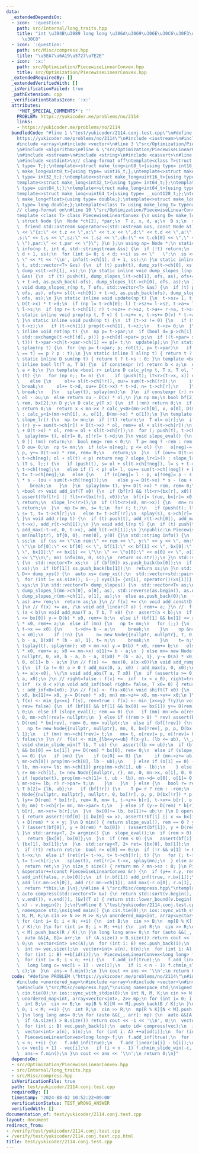 ```yaml
---
data:
  _extendedDependsOn:
  - icon: ':question:'
    path: src/Internal/long_traits.hpp
    title: "int \u304B\u3089 long long \u306A\u3069\u306E\u30C6\u30F3\u30D7\u30EC\u30FC\
      \u30C8"
  - icon: ':question:'
    path: src/Misc/compress.hpp
    title: "\u5EA7\u6A19\u5727\u7E2E"
  - icon: ':x:'
    path: src/Optimization/PiecewiseLinearConvex.hpp
    title: src/Optimization/PiecewiseLinearConvex.hpp
  _extendedRequiredBy: []
  _extendedVerifiedWith: []
  _isVerificationFailed: true
  _pathExtension: cpp
  _verificationStatusIcon: ':x:'
  attributes:
    '*NOT_SPECIAL_COMMENTS*': ''
    PROBLEM: https://yukicoder.me/problems/no/2114
    links:
    - https://yukicoder.me/problems/no/2114
  bundledCode: "#line 1 \"test/yukicoder/2114.conj.test.cpp\"\n#define PROBLEM \"\
    https://yukicoder.me/problems/no/2114\"\n#include <iostream>\n#include <unordered_map>\n\
    #include <array>\n#include <vector>\n#line 3 \"src/Optimization/PiecewiseLinearConvex.hpp\"\
    \n#include <algorithm>\n#line 6 \"src/Optimization/PiecewiseLinearConvex.hpp\"\
    \n#include <sstream>\n#include <string>\n#include <cassert>\n#line 2 \"src/Internal/long_traits.hpp\"\
    \n#include <cstdint>\n// clang-format off\ntemplate<class T>struct make_long{using\
    \ type= T;};\ntemplate<>struct make_long<int8_t>{using type= int16_t;};\ntemplate<>struct\
    \ make_long<uint8_t>{using type= uint16_t;};\ntemplate<>struct make_long<int16_t>{using\
    \ type= int32_t;};\ntemplate<>struct make_long<uint16_t>{using type= uint32_t;};\n\
    template<>struct make_long<int32_t>{using type= int64_t;};\ntemplate<>struct make_long<uint32_t>{using\
    \ type= uint64_t;};\ntemplate<>struct make_long<int64_t>{using type= __int128_t;};\n\
    template<>struct make_long<uint64_t>{using type= __uint128_t;};\ntemplate<>struct\
    \ make_long<float>{using type= double;};\ntemplate<>struct make_long<double>{using\
    \ type= long double;};\ntemplate<class T> using make_long_t= typename make_long<T>::type;\n\
    // clang-format on\n#line 10 \"src/Optimization/PiecewiseLinearConvex.hpp\"\n\
    template <class T> class PiecewiseLinearConvex {\n using D= make_long_t<T>;\n\
    \ struct Node {\n  Node *ch[2], *par;\n  T z, x, d, a;\n  D s;\n  size_t sz;\n\
    \  friend std::ostream &operator<<(std::ostream &os, const Node &t) { return os\
    \ << \"{z:\" << t.z << \",x:\" << t.x << \",d:\" << t.d << \",a:\" << t.a << \"\
    ,s:\" << t.s << \",sz:\" << t.sz << \",ch:(\" << t.ch[0] << \",\" << t.ch[1] <<\
    \ \"),par:\" << t.par << \"}\"; }\n };\n using np= Node *;\n static inline void\
    \ info(np t, int d, std::stringstream &ss) {\n  if (!t) return;\n  push(t), info(t->ch[0],\
    \ d + 1, ss);\n  for (int i= 0; i < d; ++i) ss << \"   \";\n  ss << \" \u25A0\
    \ \" << *t << '\\n', info(t->ch[1], d + 1, ss);\n }\n static inline void dump_xs(np\
    \ t, std::vector<T> &xs) {\n  if (t) push(t), dump_xs(t->ch[0], xs), xs.push_back(t->x),\
    \ dump_xs(t->ch[1], xs);\n }\n static inline void dump_slopes_l(np t, T ofs, std::vector<T>\
    \ &as) {\n  if (t) push(t), dump_slopes_l(t->ch[1], ofs, as), ofs+= sl(t->ch[1])\
    \ + t->d, as.push_back(-ofs), dump_slopes_l(t->ch[0], ofs, as);\n }\n static inline\
    \ void dump_slopes_r(np t, T ofs, std::vector<T> &as) {\n  if (t) push(t), dump_slopes_r(t->ch[0],\
    \ ofs, as), ofs+= sl(t->ch[0]) + t->d, as.push_back(ofs), dump_slopes_r(t->ch[1],\
    \ ofs, as);\n }\n static inline void update(np t) {\n  t->sz= 1, t->a= t->d, t->s=\
    \ D(t->x) * t->d;\n  if (np l= t->ch[0]; l) t->sz+= l->sz, t->a+= l->a, t->s+=\
    \ l->s;\n  if (np r= t->ch[1]; r) t->sz+= r->sz, t->a+= r->a, t->s+= r->s;\n }\n\
    \ static inline void prop(np t, T v) { t->z+= v, t->s+= D(v) * t->a, t->x+= v;\
    \ }\n static inline void push(np t) {\n  if (t->z != 0) {\n   if (t->ch[0]) prop(t->ch[0],\
    \ t->z);\n   if (t->ch[1]) prop(t->ch[1], t->z);\n   t->z= 0;\n  }\n }\n static\
    \ inline void rot(np t) {\n  np p= t->par;\n  if (bool d= p->ch[1] == t; (p->ch[d]=\
    \ std::exchange(t->ch[!d], p))) p->ch[d]->par= p;\n  if ((t->par= std::exchange(p->par,\
    \ t))) t->par->ch[t->par->ch[1] == p]= t;\n  update(p);\n }\n static inline void\
    \ splay(np t) {\n  for (np p= t->par; p; rot(t), p= t->par)\n   if (p->par) rot(p->par->ch[p->ch[1]\
    \ == t] == p ? p : t);\n }\n static inline T sl(np t) { return t ? t->a : 0; }\n\
    \ static inline D sum(np t) { return t ? t->s : 0; }\n template <bool r> static\
    \ inline bool lt(T a, T b) {\n  if constexpr (r) return b < a;\n  else return\
    \ a < b;\n }\n template <bool r> inline D calc_y(np t, T x, T ol, T ou) {\n  if\
    \ (t) {\n   for (np n;; t= n) {\n    if (push(t); lt<r>(t->x, x)) n= t->ch[!r];\n\
    \    else {\n     ol+= sl(t->ch[!r]), ou+= sum(t->ch[!r]);\n     if (t->x == x)\
    \ break;\n     ol+= t->d, ou+= D(t->x) * t->d, n= t->ch[r];\n    }\n    if (!n)\
    \ break;\n   }\n   splay(t), splay(mn);\n  }\n  if constexpr (r) return D(x) *\
    \ ol - ou;\n  else return ou - D(x) * ol;\n }\n np mn;\n bool bf[2];\n T o[2],\
    \ rem, bx[2];\n D y;\n D calc_y(T x) {\n  if (!mn) return 0;\n  if (mn->x == x)\
    \ return 0;\n  return x < mn->x ? calc_y<0>(mn->ch[0], x, o[0], D(mn->x) * o[0])\
    \ : calc_y<1>(mn->ch[1], x, o[1], D(mn->x) * o[1]);\n }\n template <bool r> void\
    \ slope_lr() {\n  np t= mn;\n  if (!t) return;\n  T ol= o[r];\n  if constexpr\
    \ (r) y-= sum(t->ch[r]) + D(t->x) * ol, rem+= ol + sl(t->ch[r]);\n  else y+= sum(t->ch[r])\
    \ + D(t->x) * ol, rem-= ol + sl(t->ch[r]);\n  for (; push(t), t->ch[r];) t= t->ch[r];\n\
    \  splay(mn= t), o[r]= 0, o[!r]= t->d;\n }\n void slope_eval() {\n  if (rem ==\
    \ 0 || !mn) return;\n  bool neg= rem < 0;\n  T p= neg ? -rem : rem, ol= 0;\n \
    \ D ou= 0;\n  np t= mn;\n  if (ol= o[neg]; p <= ol) {\n   o[neg]-= p, o[!neg]+=\
    \ p, y+= D(t->x) * rem, rem= 0;\n   return;\n  }\n  if (ou+= D(t->x) * ol, t=\
    \ t->ch[neg]; ol + sl(t) < p) return neg ? slope_lr<1>() : slope_lr<0>();\n  for\
    \ (T s, l;;) {\n   if (push(t), s= ol + sl(t->ch[!neg]), l= s + t->d; p < s) t=\
    \ t->ch[!neg];\n   else if (l < p) ol= l, ou+= sum(t->ch[!neg]) + D(t->x) * t->d,\
    \ t= t->ch[neg];\n   else {\n    if (o[neg]= l - p, o[!neg]= p - s; neg) y+= D(t->x)\
    \ * s - (ou + sum(t->ch[!neg]));\n    else y-= D(t->x) * s - (ou + sum(t->ch[!neg]));\n\
    \    break;\n   }\n  }\n  splay(mn= t), y+= D(t->x) * rem, rem= 0;\n }\n template\
    \ <bool r> void add_inf(T x0) {\n  if (bf[r] && !lt<r>(bx[r], x0)) return;\n \
    \ assert(!bf[!r] || !lt<r>(bx[!r], x0));\n  bf[r]= true, bx[r]= x0;\n  if (!mn)\
    \ return;\n  slope_lr<!r>();\n  if (!lt<r>(x0, mn->x)) {\n   mn= nullptr;\n  \
    \ return;\n  }\n  np t= mn, s= t;\n  for (; t;)\n   if (push(t); lt<r>(x0, t->x))\
    \ s= t, t= t->ch[r];\n   else t= t->ch[!r];\n  splay(s), s->ch[r]= nullptr, splay(mn);\n\
    \ }\n void add_r(np t) {\n  if (t) push(t), add_r(t->ch[0]), add_max(0, t->d,\
    \ t->x), add_r(t->ch[1]);\n }\n void add_l(np t) {\n  if (t) push(t), add_l(t->ch[0]),\
    \ add_max(-t->d, 0, t->x), add_l(t->ch[1]);\n }\npublic:\n PiecewiseLinearConvex():\
    \ mn(nullptr), bf{0, 0}, rem(0), y(0) {}\n std::string info() {\n  std::stringstream\
    \ ss;\n  if (ss << \"\\n rem:\" << rem << \", y:\" << y << \", mn:\" << mn <<\
    \ \"\\n bf[0]:\" << bf[0] << \", bf[1]:\" << bf[1] << \", bx[0]:\" << bx[0] <<\
    \ \", bx[1]:\" << bx[1] << \"\\n \" << \"o[0]:\" << o[0] << \", o[1]:\" << o[1]\
    \ << \"\\n\"; mn) info(mn, 0, ss);\n  return ss.str();\n }\n std::vector<T> dump_xs()\
    \ {\n  std::vector<T> xs;\n  if (bf[0]) xs.push_back(bx[0]);\n  if (mn) dump_xs(mn,\
    \ xs);\n  if (bf[1]) xs.push_back(bx[1]);\n  return xs;\n }\n std::vector<std::pair<T,\
    \ D>> dump_xys() {\n  auto xs= dump_xs();\n  std::vector<std::pair<T, D>> xys(xs.size());\n\
    \  for (int i= xs.size(); i--;) xys[i]= {xs[i], operator()(xs[i])};\n  return\
    \ xys;\n }\n std::vector<T> dump_slopes() {\n  std::vector<T> as;\n  if (mn) as.push_back(-o[0]),\
    \ dump_slopes_l(mn->ch[0], o[0], as), std::reverse(as.begin(), as.end()), as.push_back(o[1]),\
    \ dump_slopes_r(mn->ch[1], o[1], as);\n  else as.push_back(0);\n  for (auto &a:\
    \ as) a+= rem;\n  return as;\n }\n // f(x) += c\n void add_const(D c) { y+= c;\
    \ }\n // f(x) += ax, /\n void add_linear(T a) { rem+= a; }\n //  f(x) += max(a(x-x0),b(x-x0)),\
    \ (a < b)\n void add_max(T a, T b, T x0) {\n  assert(a < b);\n  if (bf[0] && x0\
    \ <= bx[0]) y-= D(b) * x0, rem+= b;\n  else if (bf[1] && bx[1] <= x0) y-= D(a)\
    \ * x0, rem+= a;\n  else if (mn) {\n   np t= mn;\n   for (;;) {\n    if (push(t);\
    \ t->x == x0) {\n     t->d+= b - a;\n     break;\n    }\n    np &n= t->ch[t->x\
    \ < x0];\n    if (!n) {\n     n= new Node{{nullptr, nullptr}, t, 0, x0, b - a,\
    \ b - a, D(x0) * (b - a), 1}, t= n;\n     break;\n    }\n    t= n;\n   }\n   if\
    \ (splay(t), splay(mn); x0 < mn->x) y-= D(b) * x0, rem+= b;\n   else if (y-= D(a)\
    \ * x0, rem+= a; x0 == mn->x) o[1]+= b - a;\n  } else mn= new Node{{nullptr, nullptr},\
    \ nullptr, 0, x0, b - a, b - a, D(x0) * (b - a), 1}, y-= D(a) * x0, rem+= a, o[0]=\
    \ 0, o[1]= b - a;\n }\n // f(x) +=  max(0, a(x-x0))\n void add_ramp(T a, T x0)\
    \ {\n  if (a != 0) a > 0 ? add_max(0, a, x0) : add_max(a, 0, x0);\n }\n // f(x)\
    \ += a|x-x0|, \\/\n void add_abs(T a, T x0) {\n  if (assert(a >= 0); a != 0) add_max(-a,\
    \ a, x0);\n }\n // right=false : f(x) +=  inf  (x < x_0), right=true: f(x) +=\
    \ inf  (x_0 < x)\n void add_inf(bool right= false, T x0= 0) { return right ? add_inf<1>(x0)\
    \ : add_inf<0>(x0); }\n // f(x) <- f(x-x0)\n void shift(T x0) {\n  if (bx[0]+=\
    \ x0, bx[1]+= x0, y-= D(rem) * x0; mn) mn->z+= x0, mn->x+= x0;\n }\n // rev=false:\
    \ f(x) <- min_{y<=x} f(y), rev=true : f(x) <- min_{x<=y} f(y)\n void chmin_cum(bool\
    \ rev= false) {\n  if (bf[0] && bf[1] && bx[0] == bx[1]) y+= D(rem) * bx[0], rem=\
    \ 0;\n  else if (slope_eval(); rem == 0) {\n   if (mn) mn->d= o[rev], o[!rev]=\
    \ 0, mn->ch[!rev]= nullptr;\n  } else if ((rem > 0) ^ rev) assert(bf[rev]), y+=\
    \ D(rem) * bx[rev], rem= 0, mn= nullptr;\n  else if (bf[!rev]) {\n   T p= std::abs(rem);\n\
    \   np t= new Node{{nullptr, nullptr}, mn, 0, bx[!rev], p, p, D(bx[!rev]) * p,\
    \ 1};\n   if (mn) mn->ch[!rev]= t;\n   mn= t, o[rev]= p, o[!rev]= 0;\n  }\n  bf[!rev]=\
    \ false;\n }\n //  f(x) <- min_{lb<=y<=ub} f(x-y). (lb <= ub), \\_/ -> \\__/\n\
    \ void chmin_slide_win(T lb, T ub) {\n  assert(lb <= ub);\n  if (bf[0] && bf[1]\
    \ && bx[0] == bx[1]) y+= D(rem) * bx[0], rem= 0;\n  else if (slope_eval(); rem\
    \ == 0) {\n   if (mn) {\n    if (o[0] == 0) {\n     if (mn->z+= ub, mn->x+= ub;\
    \ mn->ch[0]) prop(mn->ch[0], lb - ub);\n    } else if (o[1] == 0) {\n     if (mn->z+=\
    \ lb, mn->x+= lb; mn->ch[1]) prop(mn->ch[1], ub - lb);\n    } else {\n     np\
    \ r= mn->ch[1], t= new Node{{nullptr, r}, mn, 0, mn->x, o[1], 0, 0, 1};\n    \
    \ if (update(t), prop(mn->ch[1]= t, ub - lb), mn->d= o[0], o[1]= 0, mn->z+= lb,\
    \ mn->x+= lb; r) r->par= t;\n    }\n   }\n  } else {\n   bool r= rem > 0;\n  \
    \ T b[2]= {lb, ub};\n   if (bf[!r]) {\n    T p= r ? rem : -rem;\n    np t= new\
    \ Node{{nullptr, nullptr}, nullptr, 0, bx[!r], p, p, D(bx[!r]) * p, 1};\n    if\
    \ (y+= D(rem) * bx[!r], rem= 0, mn= t, t->z+= b[r], t->x+= b[r], o[r]= p, o[!r]=\
    \ 0; mn) t->ch[r]= mn, mn->par= t;\n   } else if (y-= D(rem) * b[r]; mn) mn->z+=\
    \ b[r], mn->x+= b[r];\n  }\n  bx[0]+= lb, bx[1]+= ub;\n }\n D operator()(T x)\
    \ { return assert(!bf[0] || bx[0] <= x), assert(!bf[1] || x <= bx[1]), calc_y(x)\
    \ + D(rem) * x + y; }\n D min() { return slope_eval(), rem == 0 ? y : rem > 0\
    \ ? (assert(bf[0]), y + D(rem) * bx[0]) : (assert(bf[1]), y + D(rem) * bx[1]);\
    \ }\n std::array<T, 2> argmin() {\n  slope_eval();\n  if (rem > 0) {\n   assert(bf[0]);\n\
    \   return {bx[0], bx[0]};\n  }\n  if (rem < 0) {\n   assert(bf[1]);\n   return\
    \ {bx[1], bx[1]};\n  }\n  std::array<T, 2> ret= {bx[0], bx[1]};\n  np t= mn;\n\
    \  if (!t) return ret;\n  bool r= o[0] == 0;\n  if (!r && o[1] != 0) ret[0]= ret[1]=\
    \ t->x;\n  else if (ret[r]= t->x, t= t->ch[!r]; t) {\n   for (; t->ch[r];) push(t),\
    \ t= t->ch[r];\n   splay(t), ret[!r]= t->x, splay(mn);\n  } else assert(bf[!r]);\n\
    \  return ret;\n }\n size_t size() { return mn ? mn->sz : 0; }\n PiecewiseLinearConvex\
    \ &operator+=(const PiecewiseLinearConvex &r) {\n  if (y+= r.y, rem+= r.rem; r.bf[0])\
    \ add_inf(false, r.bx[0]);\n  if (r.bf[1]) add_inf(true, r.bx[1]);\n  if (r.mn)\
    \ add_l(r.mn->ch[0]), add_r(r.mn->ch[1]), add_max(-r.o[0], r.o[1], r.mn->x);\n\
    \  return *this;\n }\n};\n#line 4 \"src/Misc/compress.hpp\"\ntemplate <class T>\
    \ auto compress(std::vector<T> &v) {\n return std::sort(v.begin(), v.end()), v.erase(std::unique(v.begin(),\
    \ v.end()), v.end()), [&v](T x) { return std::lower_bound(v.begin(), v.end(),\
    \ x) - v.begin(); };\n}\n#line 8 \"test/yukicoder/2114.conj.test.cpp\"\nusing\
    \ namespace std;\nsigned main() {\n cin.tie(0);\n ios::sync_with_stdio(0);\n int\
    \ N, M, K;\n cin >> N >> M >> K;\n unordered_map<int, array<vector<int>, 2>> mp;\n\
    \ for (int i= 0; i < N; ++i) {\n  int B;\n  cin >> B;\n  mp[B % K][N >= M].push_back(B\
    \ / K);\n }\n for (int i= 0; i < M; ++i) {\n  int R;\n  cin >> R;\n  mp[R % K][N\
    \ < M].push_back(R / K);\n }\n long long ans= 0;\n for (auto &&[_, arr]: mp) {\n\
    \  auto &&[A, B]= arr;\n  if (A.size() > B.size()) return cout << -1 << '\\n',\
    \ 0;\n  vector<int> vec(A);\n  for (int i: B) vec.push_back(i);\n  auto id= compress(vec);\n\
    \  int n= vec.size();\n  vector<int> a(n), b(n);\n  for (int i: A) ++a[id(i)];\n\
    \  for (int i: B) ++b[id(i)];\n  PiecewiseLinearConvex<long long> f;\n  f.add_inf(true);\n\
    \  for (int i= 0; i < n; ++i) {\n   f.add_inf(true);\n   f.add_linear(a[i] - b[i]);\n\
    \   long long c= vec[i + 1] - vec[i];\n   if (i < n - 1) f.chmin_slide_win(-c,\
    \ c);\n  }\n  ans-= f.min();\n }\n cout << ans << '\\n';\n return 0;\n}\n"
  code: "#define PROBLEM \"https://yukicoder.me/problems/no/2114\"\n#include <iostream>\n\
    #include <unordered_map>\n#include <array>\n#include <vector>\n#include \"src/Optimization/PiecewiseLinearConvex.hpp\"\
    \n#include \"src/Misc/compress.hpp\"\nusing namespace std;\nsigned main() {\n\
    \ cin.tie(0);\n ios::sync_with_stdio(0);\n int N, M, K;\n cin >> N >> M >> K;\n\
    \ unordered_map<int, array<vector<int>, 2>> mp;\n for (int i= 0; i < N; ++i) {\n\
    \  int B;\n  cin >> B;\n  mp[B % K][N >= M].push_back(B / K);\n }\n for (int i=\
    \ 0; i < M; ++i) {\n  int R;\n  cin >> R;\n  mp[R % K][N < M].push_back(R / K);\n\
    \ }\n long long ans= 0;\n for (auto &&[_, arr]: mp) {\n  auto &&[A, B]= arr;\n\
    \  if (A.size() > B.size()) return cout << -1 << '\\n', 0;\n  vector<int> vec(A);\n\
    \  for (int i: B) vec.push_back(i);\n  auto id= compress(vec);\n  int n= vec.size();\n\
    \  vector<int> a(n), b(n);\n  for (int i: A) ++a[id(i)];\n  for (int i: B) ++b[id(i)];\n\
    \  PiecewiseLinearConvex<long long> f;\n  f.add_inf(true);\n  for (int i= 0; i\
    \ < n; ++i) {\n   f.add_inf(true);\n   f.add_linear(a[i] - b[i]);\n   long long\
    \ c= vec[i + 1] - vec[i];\n   if (i < n - 1) f.chmin_slide_win(-c, c);\n  }\n\
    \  ans-= f.min();\n }\n cout << ans << '\\n';\n return 0;\n}"
  dependsOn:
  - src/Optimization/PiecewiseLinearConvex.hpp
  - src/Internal/long_traits.hpp
  - src/Misc/compress.hpp
  isVerificationFile: true
  path: test/yukicoder/2114.conj.test.cpp
  requiredBy: []
  timestamp: '2024-08-02 10:52:22+09:00'
  verificationStatus: TEST_WRONG_ANSWER
  verifiedWith: []
documentation_of: test/yukicoder/2114.conj.test.cpp
layout: document
redirect_from:
- /verify/test/yukicoder/2114.conj.test.cpp
- /verify/test/yukicoder/2114.conj.test.cpp.html
title: test/yukicoder/2114.conj.test.cpp
---
```

